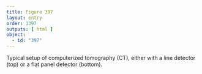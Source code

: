 ```yaml
---
title: Figure 397
layout: entry
order: 1397
outputs: [ html ]
object:
  - id: "397"
---
```


Typical setup of computerized tomography (CT), either with a line detector (top) or a flat panel detector (bottom).
